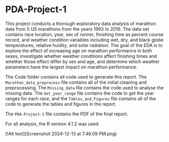 # PDA-Project-1

This project conducts a thorough exploratory data analysis of marathon data from 5 US marathons from the years 1993 to 2016. The data set contains race location, year, sex of runner, finishing time as percent course record, and weather condition variables including wet, dry, and black globe temperatures, relative huidity, and solar radiation. The goal of the EDA is to explore the effect of increasing age on marathon performance in both sexes, investigate whether weather conditions affect finishing times and whether those effect differ by sex and age, and determine which weather parameters have the largest impact on marathon performance.   

The Code folder contains all code used to generate this report. The `Marathon_data_preprocess` file contains all of the initial cleaning and preprocessing. The `Missing_data` file contains the code used to analyse the missing data. The `Get_year_range` file contains the code to get the year ranges for each race, and the `Tables_and_Figures` file contains all of the code to generate the tables and figures in the report. 

The `PDA-Project-1` file contains the PDF of the final report.  

For all analysis, the R version 4.1.2 was used. 

[!Alt text](Screenshot 2024-12-13 at 7.46.09 PM.png)
